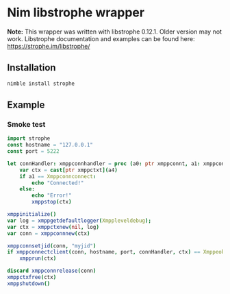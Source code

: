 # Nim libstrophe wrapper

__Note:__ This wrapper was written with libstrophe 0.12.1. Older version may not work.
Libstrophe documentation and examples can be found here: https://strophe.im/libstrophe/

## Installation

```bash
nimble install strophe
```

## Example

### Smoke test

```nim
import strophe
const hostname = "127.0.0.1"
const port = 5222

let connHandler: xmppconnhandler = proc (a0: ptr xmppconnt, a1: xmppconneventt, a2: cint, a3: ptr xmppstreamerrort, a4: pointer): void {.cdecl.}=
    var ctx = cast[ptr xmppctxt](a4)
    if a1 == Xmppconnconnect:
        echo "Connected!"
    else:
        echo "Error!"
        xmppstop(ctx)

xmppinitialize()
var log = xmppgetdefaultlogger(Xmppleveldebug);
var ctx = xmppctxnew(nil, log)
var conn = xmppconnnew(ctx)

xmppconnsetjid(conn, "myjid")
if xmppconnectclient(conn, hostname, port, connHandler, ctx) == Xmppeok:
    xmpprun(ctx)

discard xmppconnrelease(conn)
xmppctxfree(ctx)
xmppshutdown()
```

